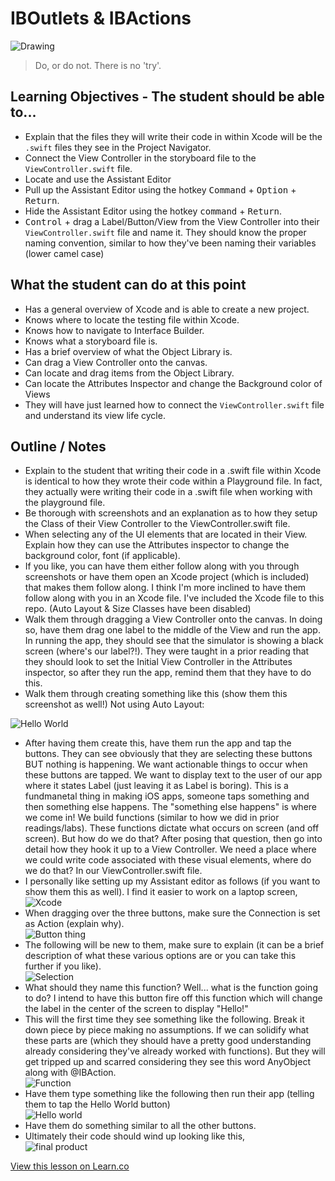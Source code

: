 # IBOutlets & IBActions

![Drawing](http://cdn2.hubspot.net/hubfs/326641/yoda.jpg)
> Do, or do not. There is no 'try'.

## Learning Objectives - The student should be able to...

* Explain that the files they will write their code in within Xcode will be the `.swift` files they see in the Project Navigator.
* Connect the View Controller in the storyboard file to the `ViewController.swift` file.
* Locate and use the Assistant Editor
* Pull up the Assistant Editor using the hotkey <kbd>Command</kbd> + <kbd>Option</kbd> + <kbd>Return</kbd>.
* Hide the Assistant Editor using the hotkey <kbd>command</kbd> + <kbd>Return</kbd>.
* <kbd>Control</kbd> + drag a Label/Button/View from the View Controller into their `ViewController.swift` file and name it. They should know the proper naming convention, similar to how they've been naming their variables (lower camel case)

## What the student can do at this point

* Has a general overview of Xcode and is able to create a new project.
* Knows where to locate the testing file within Xcode.
* Knows how to navigate to Interface Builder.
* Knows what a storyboard file is.
* Has a brief overview of what the Object Library is.
* Can drag a View Controller onto the canvas.
* Can locate and drag items from the Object Library.
* Can locate the Attributes Inspector and change the Background color of Views
* They will have just learned how to connect the `ViewController.swift` file and understand its view life cycle.

## Outline / Notes

*  Explain to the student that writing their code in a .swift file within Xcode is identical to how they wrote their code within a Playground file. In fact, they actually were writing their code in a .swift file when working with the playground file.
* Be thorough with screenshots and an explanation as to how they setup the Class of their View Controller to the ViewController.swift file.
* When selecting any of the UI elements that are located in their View. Explain how they can use the Attributes inspector to change the background color, font (if applicable).
* If you like, you can have them either follow along with you through screenshots or have them open an Xcode project (which is included) that makes them follow along. I think I'm more inclined to have them follow along with you in an Xcode file. I've included the Xcode file to this repo. (Auto Layout & Size Classes have been disabled)
* Walk them through dragging a View Controller onto the canvas. In doing so, have them drag one label to the middle of the View and run the app. In running the app, they should see that the simulator is showing a black screen (where's our label?!). They were taught in a prior reading that they should look to set the Initial View Controller in the Attributes inspector, so after they run the app, remind them that they have to do this.
* Walk them through creating something like this (show them this screenshot as well!) Not using Auto Layout:  

![Hello World](http://i.imgur.com/7dIlWD3.png)
* After having them create this, have them run the app and tap the buttons. They can see obviously that they are selecting these buttons BUT nothing is happening. We want actionable things to occur when these buttons are tapped. We want to display text to the user of our app where it states Label (just leaving it as Label is boring). This is a fundmanetal thing in making iOS apps, someone taps something and then something else happens. The "something else happens" is where we come in! We build functions (similar to how we did in prior readings/labs). These functions dictate what occurs on screen (and off screen). But how do we do that? After posing that question, then go into detail how they hook it up to a View Controller. We need a place where we could write code associated with these visual elements, where do we do that? In our ViewController.swift file.
* I personally like setting up my Assistant editor as follows (if you want to show them this as well). I find it easier to work on a laptop screen, 
![Xcode](http://i.imgur.com/x8xa7vn.png)
* When dragging over the three buttons, make sure the Connection is set as Action (explain why).   
![Button thing](http://i.imgur.com/qVAAvJF.png)  
* The following will be new to them, make sure to explain (it can be a brief description of what these various options are or you can take this further if you like).  
![Selection](http://i.imgur.com/ZfATNmr.png)  
* What should they name this function? Well... what is the function going to do? I intend to have this button fire off this function which will change the label in the center of the screen to display "Hello!"
* This will the first time they see something like the following. Break it down piece by piece making no assumptions. If we can solidify what these parts are (which they should have a pretty good understanding already considering they've already worked with functions). But they will get tripped up and scarred considering they see this word AnyObject along with @IBAction.  
![Function](http://i.imgur.com/ippIx2H.png)  
* Have them type something like the following then run their app (telling them to tap the Hello World button)  
![Hello world](http://i.imgur.com/mhPkix1.png)  
* Have them do something similar to all the other buttons. 
* Ultimately their code should wind up looking like this,  
![final product](http://i.imgur.com/K58ZYq0.png)  

<a href='https://learn.co/lessons/OutletTargetAction' data-visibility='hidden'>View this lesson on Learn.co</a>
